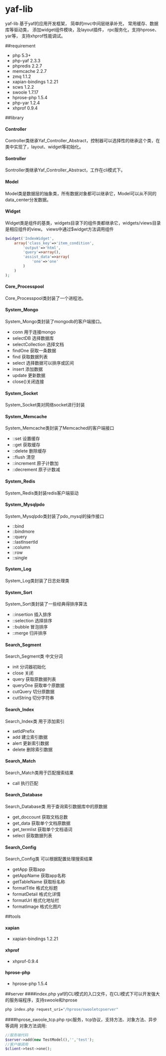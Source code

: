 # yaf-lib

yaf-lib 基于yaf的应用开发框架，
简单的mvc中间层继承补充，
常用缓存、数据库等驱动类，
添加widget组件模块，及layout插件，
rpc服务化，支持hprose、yar等，
支持xhprof性能调试。

##requirement

- php 5.3+
- php-yaf 2.3.3
- phpredis 2.2.7
- memcache 2.2.7
- zmq 1.1.2
- xapian-bindings 1.2.21
- scws 1.2.2
- swoole 1.7.17
- hprose-php 1.5.4
- php-yar 1.2.4
- xhprof 0.9.4

##library

#### Controller
Controller类继承Yaf_Controller_Abstract，控制器可以选择性的继承这个类，在类中实现了，layout、widget等初始化。

#### Sontroller
Sontroller类继承Yaf_Controller_Abstract，工作在cli模式下。

#### Model
Model类是数据层的抽象类，所有数据对象都可以继承它，Model可以从不同的data_center分发数据。

#### Widget
Widget类是组件的基类，widgets目录下的组件类都继承它，widgets/views目录是相应组件的view。
views中通过$widget方法调用组件
```php
$widget('IndexWidget',
    array('class_key'=>'item_condition',
        'output'=>'html',
        'query'=>array(),
        'assist_data'=>array(
            'one'=>'one'
        )
    )
);
```
#### Core_Processpool
Core_Processpool类封装了一个进程池。

#### System_Mongo
System_Mongo类封装了mongodb的客户端接口。
* conn 用于连接mongo
* selectDB 选择数据库
* selectCollection 选择文档
* findOne 获取一条数据
* find 获取数据列表
* select 选择数据可以排序或区间
* insert 添加数据
* update 更新数据
* close()关闭连接

#### System_Socket
System_Socket类对网络socket进行封装

#### System_Memcache
System_Memcache类封装了Memcached的客户端接口
  * ::set 设置缓存
  * ::get 获取缓存
  * ::delete 删除缓存
  * ::flush 清空
  * ::increment 原子计数加
  * ::decrement 原子计数减

#### System_Redis
System_Redis类封装redis客户端驱动

#### System_Mysqlpdo
System_Mysqlpdo类封装了pdo_mysql的操作接口
  * ::bind
  * ::bindmore
  * ::query
  * ::lastInsertId
  * ::column
  * ::row
  * ::single

#### System_Log
System_Log类封装了日志处理类

#### System_Sort
System_Sort类封装了一些经典得排序算法
  * ::insertion 插入排序
  * ::selection 选择排序
  * ::bubble    冒泡排序
  * ::merge     归并排序

#### Search_Segment
Search_Segment类 中文分词
 * init         分词器初始化
 * close        关闭
 * query        获取原数据列表
 * queryOne     获取单个原数据
 * cutQuery     切分原数据
 * cutString    切分字符串

#### Search_Index
Search_Index类 用于添加索引
  * setIdPrefix
  * add         建立索引数据
  * alert       更新索引数据
  * delete      删除索引数据

#### Search_Match
Search_Match类用于匹配搜索结果
  * call    执行匹配

#### Search_Database
Search_Database类 用于查询索引数据库中的原数据
  * get_doccount    获取文档总数
  * get_data        获取单个文档原数据
  * get_termlist    获取单个文档语词
  * select          获取数据列表

#### Search_Config
Search_Config类 可以根据配置处理搜索结果
 * getApp       获取app
 * getAppName   获取app名称
 * getTableName 获取标名称
 * formatTitle  格式化标题
 * formatDetail 格式化详情
 * formatUrl    格式化地址栏
 * formatImage  格式化图片

##tools
#### xapian
- xapian-bindings 1.2.21

#### xhprof
- xhprof-0.9.4

#### hprose-php
- hprose-php 1.5.4

##server
####index.php
yaf的CLI模式的入口文件，在CLI模式下可以开发强大的服务端程序，支持swoole和hprose
~~~sh
php index.php request_uri="/hprose/swooletcpserver"
~~~
####hprose_swoole_tcp.php
rpc服务，tcp协议，支持方法、对象方法、异步等调用
对象方法调用:
```php
//服务端代码
$server->add(new TestModel(),'','test');
//客户端调用
$client->test->one();
```


